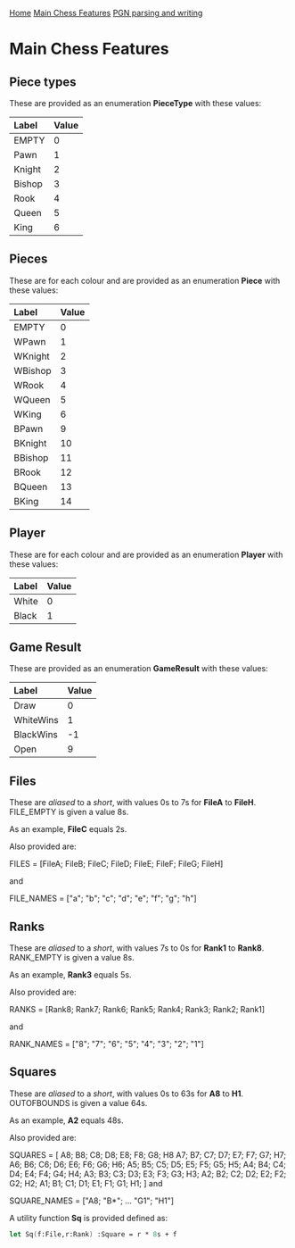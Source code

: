 
[Home](https://pbbwfc.github.io/FsChessPgn)  [Main Chess Features](https://pbbwfc.github.io/FsChessPgn/Main)  [PGN parsing and writing](https://pbbwfc.github.io/FsChessPgn/Pgn)

# Main Chess Features

## Piece types

These are provided as an enumeration **PieceType** with these values:

| Label  | Value |
|:-------|:------|
| EMPTY  | 0     | 
| Pawn   | 1     | 
| Knight | 2     | 
| Bishop | 3     | 
| Rook   | 4     | 
| Queen  | 5     | 
| King   | 6     | 

## Pieces

These are for each colour and are provided as an enumeration **Piece** with these values:

| Label   | Value |
|:--------|:------|
| EMPTY   | 0     | 
| WPawn   | 1     | 
| WKnight | 2     | 
| WBishop | 3     | 
| WRook   | 4     | 
| WQueen  | 5     | 
| WKing   | 6     | 
| BPawn   | 9     | 
| BKnight | 10    | 
| BBishop | 11    | 
| BRook   | 12    | 
| BQueen  | 13    | 
| BKing   | 14    | 

## Player

These are for each colour and are provided as an enumeration **Player** with these values:

| Label   | Value |
|:--------|:------|
| White   | 0     | 
| Black   | 1     | 

## Game Result

These are provided as an enumeration **GameResult** with these values:

| Label     | Value |
|:----------|:------|
| Draw      |  0    | 
| WhiteWins |  1    | 
| BlackWins | -1    | 
| Open      |  9    | 

## Files

These are _aliased_ to a _short_, with values 0s to 7s for **FileA** to **FileH**. FILE_EMPTY is given a value 8s.

As an example, **FileC** equals 2s.

Also provided are:

FILES = [FileA; FileB; FileC; FileD; FileE; FileF; FileG; FileH]

and

FILE_NAMES = ["a"; "b"; "c"; "d"; "e"; "f"; "g"; "h"]

## Ranks

These are _aliased_ to a _short_, with values 7s to 0s for **Rank1** to **Rank8**. RANK_EMPTY is given a value 8s.

As an example, **Rank3** equals 5s. 

Also provided are:

RANKS = [Rank8; Rank7; Rank6; Rank5; Rank4; Rank3; Rank2; Rank1]

and

RANK_NAMES = ["8"; "7"; "6"; "5"; "4"; "3"; "2"; "1"]

## Squares

These are _aliased_ to a _short_, with values 0s to 63s for **A8** to **H1**. OUTOFBOUNDS is given a value 64s.

As an example, **A2** equals 48s. 

Also provided are:

SQUARES = 
       [
        A8; B8; C8; D8; E8; F8; G8; H8
        A7; B7; C7; D7; E7; F7; G7; H7;
        A6; B6; C6; D6; E6; F6; G6; H6;
        A5; B5; C5; D5; E5; F5; G5; H5;
        A4; B4; C4; D4; E4; F4; G4; H4;
        A3; B3; C3; D3; E3; F3; G3; H3;
        A2; B2; C2; D2; E2; F2; G2; H2;
        A1; B1; C1; D1; E1; F1; G1; H1;
        ] 
and

SQUARE_NAMES = ["A8; "B*"; ... "G1"; "H1"]

A utility function **Sq** is provided defined as:

```fsharp
let Sq(f:File,r:Rank) :Square = r * 8s + f
```